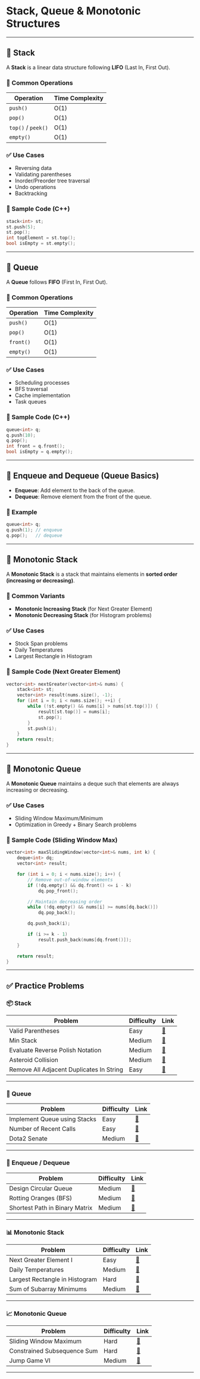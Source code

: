 # Stack, Queue & Monotonic Structures

---

## 🧱 Stack

A **Stack** is a linear data structure following **LIFO** (Last In, First Out).

### 🔧 Common Operations

| Operation          | Time Complexity |
| ------------------ | --------------- |
| `push()`           | O(1)            |
| `pop()`            | O(1)            |
| `top()` / `peek()` | O(1)            |
| `empty()`          | O(1)            |

### ✅ Use Cases

* Reversing data
* Validating parentheses
* Inorder/Preorder tree traversal
* Undo operations
* Backtracking

### 📌 Sample Code (C++)

```cpp
stack<int> st;
st.push(5);
st.pop();
int topElement = st.top();
bool isEmpty = st.empty();
```

---

## 📮 Queue

A **Queue** follows **FIFO** (First In, First Out).

### 🔧 Common Operations

| Operation | Time Complexity |
| --------- | --------------- |
| `push()`  | O(1)            |
| `pop()`   | O(1)            |
| `front()` | O(1)            |
| `empty()` | O(1)            |

### ✅ Use Cases

* Scheduling processes
* BFS traversal
* Cache implementation
* Task queues

### 📌 Sample Code (C++)

```cpp
queue<int> q;
q.push(10);
q.pop();
int front = q.front();
bool isEmpty = q.empty();
```

---

## 🔁 Enqueue and Dequeue (Queue Basics)

* **Enqueue**: Add element to the back of the queue.
* **Dequeue**: Remove element from the front of the queue.

### 📌 Example

```cpp
queue<int> q;
q.push(1); // enqueue
q.pop();   // dequeue
```

---

## 🧮 Monotonic Stack

A **Monotonic Stack** is a stack that maintains elements in **sorted order (increasing or decreasing)**.

### 🔧 Common Variants

* **Monotonic Increasing Stack** (for Next Greater Element)
* **Monotonic Decreasing Stack** (for Histogram problems)

### ✅ Use Cases

* Stock Span problems
* Daily Temperatures
* Largest Rectangle in Histogram

### 📌 Sample Code (Next Greater Element)

```cpp
vector<int> nextGreater(vector<int>& nums) {
    stack<int> st;
    vector<int> result(nums.size(), -1);
    for (int i = 0; i < nums.size(); ++i) {
        while (!st.empty() && nums[i] > nums[st.top()]) {
            result[st.top()] = nums[i];
            st.pop();
        }
        st.push(i);
    }
    return result;
}
```

---

## 🧮 Monotonic Queue

A **Monotonic Queue** maintains a deque such that elements are always increasing or decreasing.

### ✅ Use Cases

* Sliding Window Maximum/Minimum
* Optimization in Greedy + Binary Search problems

### 📌 Sample Code (Sliding Window Max)

```cpp
vector<int> maxSlidingWindow(vector<int>& nums, int k) {
    deque<int> dq;
    vector<int> result;

    for (int i = 0; i < nums.size(); i++) {
        // Remove out-of-window elements
        if (!dq.empty() && dq.front() <= i - k)
            dq.pop_front();

        // Maintain decreasing order
        while (!dq.empty() && nums[i] >= nums[dq.back()])
            dq.pop_back();

        dq.push_back(i);

        if (i >= k - 1)
            result.push_back(nums[dq.front()]);
    }

    return result;
}
```

---

## ✅ **Practice Problems**

### 📦 Stack

| Problem                                  | Difficulty | Link                                                                         |
| ---------------------------------------- | ---------- | ---------------------------------------------------------------------------- |
| Valid Parentheses                        | Easy       | [🔗](https://leetcode.com/problems/valid-parentheses)                        |
| Min Stack                                | Medium     | [🔗](https://leetcode.com/problems/min-stack)                                |
| Evaluate Reverse Polish Notation         | Medium     | [🔗](https://leetcode.com/problems/evaluate-reverse-polish-notation)         |
| Asteroid Collision                       | Medium     | [🔗](https://leetcode.com/problems/asteroid-collision)                       |
| Remove All Adjacent Duplicates In String | Easy       | [🔗](https://leetcode.com/problems/remove-all-adjacent-duplicates-in-string) |

---

### 📮 Queue

| Problem                      | Difficulty | Link                                                             |
| ---------------------------- | ---------- | ---------------------------------------------------------------- |
| Implement Queue using Stacks | Easy       | [🔗](https://leetcode.com/problems/implement-queue-using-stacks) |
| Number of Recent Calls       | Easy       | [🔗](https://leetcode.com/problems/number-of-recent-calls)       |
| Dota2 Senate                 | Medium     | [🔗](https://leetcode.com/problems/dota2-senate)                 |

---

### 🔁 Enqueue / Dequeue

| Problem                        | Difficulty | Link                                                               |
| ------------------------------ | ---------- | ------------------------------------------------------------------ |
| Design Circular Queue          | Medium     | [🔗](https://leetcode.com/problems/design-circular-queue)          |
| Rotting Oranges (BFS)          | Medium     | [🔗](https://leetcode.com/problems/rotting-oranges)                |
| Shortest Path in Binary Matrix | Medium     | [🔗](https://leetcode.com/problems/shortest-path-in-binary-matrix) |

---

### 📊 Monotonic Stack

| Problem                        | Difficulty | Link                                                               |
| ------------------------------ | ---------- | ------------------------------------------------------------------ |
| Next Greater Element I         | Easy       | [🔗](https://leetcode.com/problems/next-greater-element-i)         |
| Daily Temperatures             | Medium     | [🔗](https://leetcode.com/problems/daily-temperatures)             |
| Largest Rectangle in Histogram | Hard       | [🔗](https://leetcode.com/problems/largest-rectangle-in-histogram) |
| Sum of Subarray Minimums       | Medium     | [🔗](https://leetcode.com/problems/sum-of-subarray-minimums)       |

---

### 📈 Monotonic Queue

| Problem                     | Difficulty | Link                                                            |
| --------------------------- | ---------- | --------------------------------------------------------------- |
| Sliding Window Maximum      | Hard       | [🔗](https://leetcode.com/problems/sliding-window-maximum)      |
| Constrained Subsequence Sum | Hard       | [🔗](https://leetcode.com/problems/constrained-subsequence-sum) |
| Jump Game VI                | Medium     | [🔗](https://leetcode.com/problems/jump-game-vi)                |

---
